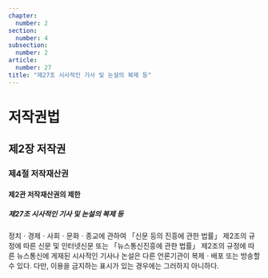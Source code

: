 ```yaml
---
chapter:
  number: 2
section:
  number: 4
subsection:
  number: 2
article:
  number: 27
title: "제27조 시사적인 기사 및 논설의 복제 등"
---
```

# 저작권법

## 제2장 저작권

### 제4절 저작재산권

#### 제2관 저작재산권의 제한

##### 제27조 시사적인 기사 및 논설의 복제 등

정치ㆍ경제ㆍ사회ㆍ문화ㆍ종교에 관하여 「신문 등의 진흥에 관한 법률」 제2조의 규정에 따른 신문 및 인터넷신문 또는 「뉴스통신진흥에 관한 법률」 제2조의 규정에 따른 뉴스통신에 게재된 시사적인 기사나 논설은 다른 언론기관이 복제ㆍ배포 또는 방송할 수 있다. 다만, 이용을 금지하는 표시가 있는 경우에는 그러하지 아니하다.
